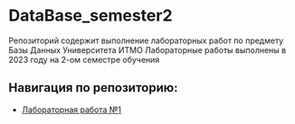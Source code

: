 # DataBase_semester2

Репозиторий содержит выполнение лабораторных работ по предмету Базы Данных Университета ИТМО
Лабораторные работы выполнены в 2023 году на 2-ом семестре обучения

## Навигация по репозиторию: 
  - [Лабораторная работа №1](/DataBase_lab1)
